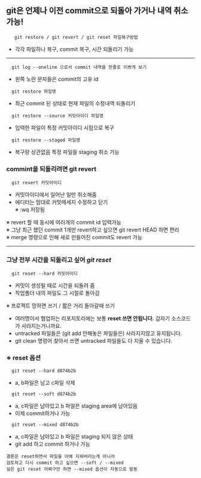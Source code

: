 ## git은 언제나 이전 commit으로 되돌아 가거나 내역 취소 가능!


```
   git restore / git revert / git reset 파일복구방법
```
- 각각 파일하나 복구, commit 복구, 시간 되돌리기 가능

---


```
  git log --oneline 으로서 commit 내역을 한줄로 이쁘게 보기
```
- 왼쪽 노란 문자들은 commit의 고유 id
```
  git restore 파일명 
```
- 최근 commit 된 상태로 현재 파일의 수정내역 되돌리기
```
  git restore --source 커밋아이디 파일명
```
- 입력한 파일이 특정 커밋아이디 시점으로 복구
```
  git restore --staged 파일명
```
- 복구랑 상관없음 특정 파일을 staging 취소 가능

### commint을 되돌리려면 git revert

```
  git revert 커밋아이디
```
- 커밋아이디에서 일어난 일만 취소해줌
- 에디터는 맘대로 커밋메세지 수정하고 닫기 <br>
※ :wq 저장됨


※ revert 할 때 동시에 여러개의 commit id 입력가능 <br>
※ 그냥 최근 했던 commit 1개만 revert하고 싶으면 git revert HEAD 하면 편리<br>
※ merge 명령으로 인해 새로 만들어진 commit도 revert 가능 

---

### 그냥 전부 시간을 되돌리고 싶어 ***git reset***

```
  git reset --hard 커밋아이디
```
- 커밋이 생성될 때로 시간을 되돌려 줌
- 작업폴더 내의 파일도 그 시절로 돌아감

※ 프로젝트 망하면 쓰기 / 짧은 거리 돌아갈때 쓰기

- 여러명이서 협업하는 리포지토리에는 보통 **reset 쓰면 안됩니다.** 갑자기 소스코드가 사라지는거니까요.
- untracked 파일들은 (git add 안해놓은 파일들은) 사라지지않고 유지됩니다. 
- git clean 명령어 찾아서 쓰면 untracked 파일들도 다 지울 수 있습니다. 


### ※ reset 옵션

```
  git reset --hard d874b2b
```
- a, b파일은 남고 c파일 삭제
```
  git reset --soft d874b2b
```
- a, c파일은 남아있고 b 파일은 staging area에 남아있음
- 이제 commit하거나 가능
```
  git reset --mixed d874b2b
```
- a, c파일은 남아있고 b 파일은 staging 되지 않은 상태
- git add 하고 commit 하거나 가능


```
결론은 reset하면서 파일을 아예 지워버리는게 아니라
검토하고 다시 commit 하고 싶으면 --soft / --mixed 
실은 git reset 어쩌구만 하면 --mixed 옵션이 자동으로 발동
```

















